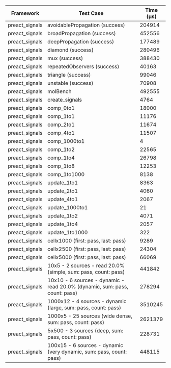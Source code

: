 | Framework | Test Case | Time (μs) |
| --- | --- | --- |
| preact_signals | avoidablePropagation (success) | 204914 |
| preact_signals | broadPropagation (success) | 452556 |
| preact_signals | deepPropagation (success) | 177489 |
| preact_signals | diamond (success) | 280496 |
| preact_signals | mux (success) | 388430 |
| preact_signals | repeatedObservers (success) | 40163 |
| preact_signals | triangle (success) | 99046 |
| preact_signals | unstable (success) | 70908 |
| preact_signals | molBench | 492555 |
| preact_signals | create_signals | 4764 |
| preact_signals | comp_0to1 | 18000 |
| preact_signals | comp_1to1 | 11176 |
| preact_signals | comp_2to1 | 11674 |
| preact_signals | comp_4to1 | 11507 |
| preact_signals | comp_1000to1 | 4 |
| preact_signals | comp_1to2 | 22565 |
| preact_signals | comp_1to4 | 26798 |
| preact_signals | comp_1to8 | 12253 |
| preact_signals | comp_1to1000 | 8138 |
| preact_signals | update_1to1 | 8363 |
| preact_signals | update_2to1 | 4060 |
| preact_signals | update_4to1 | 2067 |
| preact_signals | update_1000to1 | 21 |
| preact_signals | update_1to2 | 4071 |
| preact_signals | update_1to4 | 2057 |
| preact_signals | update_1to1000 | 322 |
| preact_signals | cellx1000 (first: pass, last: pass) | 9289 |
| preact_signals | cellx2500 (first: pass, last: pass) | 24304 |
| preact_signals | cellx5000 (first: pass, last: pass) | 66069 |
| preact_signals | 10x5 - 2 sources - read 20.0% (simple, sum: pass, count: pass) | 441842 |
| preact_signals | 10x10 - 6 sources - dynamic - read 20.0% (dynamic, sum: pass, count: pass) | 278294 |
| preact_signals | 1000x12 - 4 sources - dynamic (large, sum: pass, count: pass) | 3510245 |
| preact_signals | 1000x5 - 25 sources (wide dense, sum: pass, count: pass) | 2621379 |
| preact_signals | 5x500 - 3 sources (deep, sum: pass, count: pass) | 228731 |
| preact_signals | 100x15 - 6 sources - dynamic (very dynamic, sum: pass, count: pass) | 448115 |

